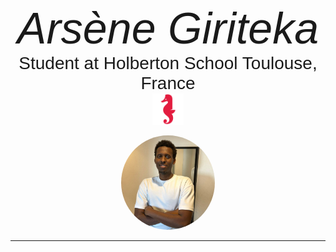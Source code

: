 <div style="text-align: center;">
    <div style="padding: 10px; font-family: Arial, sans-serif;">
        <span style="font-size: 5em; font-style: italic;">Arsène Giriteka</span><br>
        <div style="font-size: 2em; font-style: normal;">
            Student at Holberton School Toulouse, France<br>
            <img src="images/holberton-logo.png" style="width: 50px;">
        </div>
    </div>
    <div>
        <img src="images/me.jpg" alt="Example Image" style="width: 150px; height: auto; border-radius: 50%;">
    </div>
</div>

<hr>
